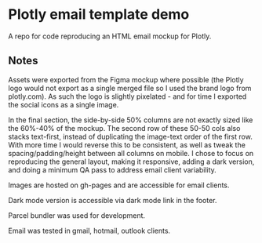 # Plotly email template demo

A repo for code reproducing an HTML email mockup for Plotly.

## Notes

Assets were exported from the Figma mockup where possible (the Plotly logo would not export as a single merged file so I used the brand logo from plotly.com). As such the logo is slightly pixelated - and for time I exported the social icons as a single image.  

In the final section, the side-by-side 50% columns are not exactly sized like the 60%-40% of the mockup. The second row of these 50-50 cols also stacks text-first, instead of duplicating the image-text order of the first row. With more time I would reverse this to be consistent, as well as tweak the spacing/padding/height between all columns on mobile. I chose to focus on reproducing the general layout, making it responsive, adding a dark version, and doing a minimum QA pass to address email client variability.

Images are hosted on gh-pages and are accessible for email clients.

Dark mode version is accessible via dark mode link in the footer.

Parcel bundler was used for development.

Email was tested in gmail, hotmail, outlook clients.
